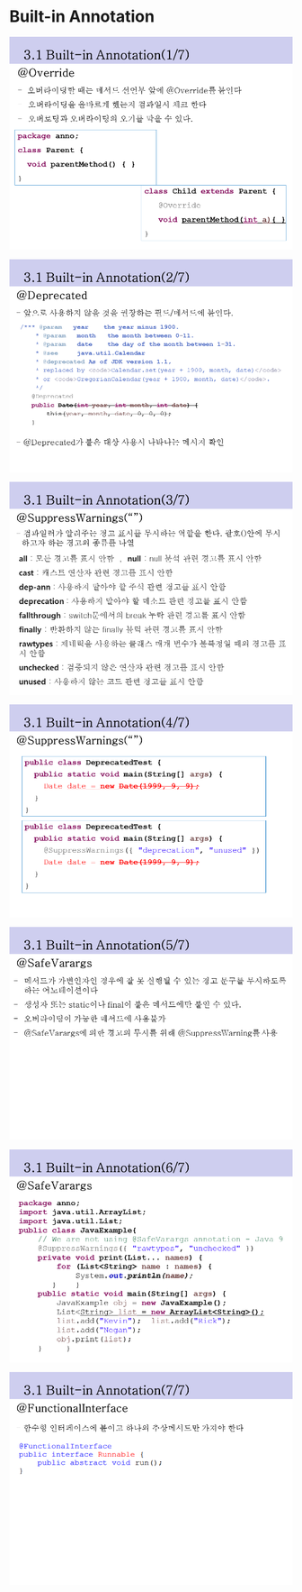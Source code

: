 # Built-in Annotation

![](../../.gitbook/assets/6.PNG)

![](../../.gitbook/assets/7.PNG)



![](../../.gitbook/assets/8.PNG)

![](../../.gitbook/assets/9.PNG)

![](../../.gitbook/assets/10.PNG)

![](../../.gitbook/assets/11.PNG)

![](../../.gitbook/assets/12.PNG)


